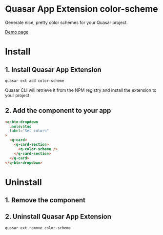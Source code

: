 Quasar App Extension color-scheme
===

Generate nice, pretty color schemes for your Quasar project.

[Demo page](https://quasar-colors.github.io)

# Install

## 1. Install Quasar App Extension

```bash
quasar ext add color-scheme
```
Quasar CLI will retrieve it from the NPM registry and install the extension to your project.

## 2. Add the component to your app

```html
<q-btn-dropdown
  unelevated
  label="Set colors"
>
  <q-card>
    <q-card-section>
      <q-color-scheme />
    </q-card-section>
  </q-card>
</q-btn-dropdown>
```

# Uninstall

## 1. Remove the component

## 2. Uninstall Quasar App Extension

```bash
quasar ext remove color-scheme
```
